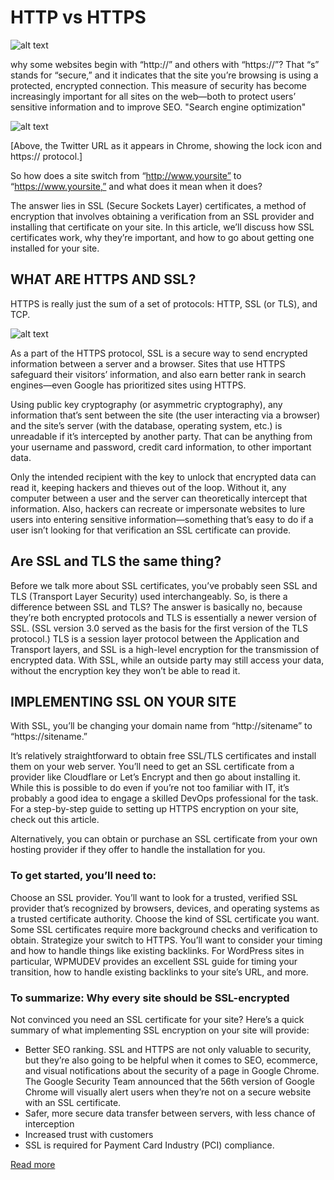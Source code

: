 # HTTP vs HTTPS

![alt text](https://content-static.upwork.com/blog/uploads/sites/3/2017/06/18231344/What-are-SSL-Certificates-feature.jpg)



why some websites begin with “http://” and others with “https://”? That “s” stands for “secure,” and it indicates that the site you’re browsing is using a protected, encrypted connection. This measure of security has become increasingly important for all sites on the web—both to protect users’ sensitive information and to improve SEO.
"Search engine optimization"

![alt text](https://content-static.upwork.com/blog/uploads/sites/3/2017/06/19063529/Screen-Shot-2017-06-14-at-11.59.26-AM.png)


[Above, the Twitter URL as it appears in Chrome, showing the lock icon and https:// protocol.]

So how does a site switch from “http://www.yoursite” to “https://www.yoursite,” and what does it mean when it does?

The answer lies in SSL (Secure Sockets Layer) certificates, a method of encryption that involves obtaining a verification from an SSL provider and installing that certificate on your site. In this article, we’ll discuss how SSL certificates work, why they’re important, and how to go about getting one installed for your site.


## WHAT ARE HTTPS AND SSL?

HTTPS is really just the sum of a set of protocols: HTTP, SSL (or TLS), and TCP.

![alt text](https://content-static.upwork.com/blog/uploads/sites/3/2016/11/03131855/HTTPS-as-a-Bundle-of-Protocols.png)

As a part of the HTTPS protocol, SSL is a secure way to send encrypted information between a server and a browser. Sites that use HTTPS safeguard their visitors’ information, and also earn better rank in search engines—even Google has prioritized sites using HTTPS.

Using public key cryptography (or asymmetric cryptography), any information that’s sent between the site (the user interacting via a browser) and the site’s server (with the database, operating system, etc.) is unreadable if it’s intercepted by another party. That can be anything from your username and password, credit card information, to other important data.

Only the intended recipient with the key to unlock that encrypted data can read it, keeping hackers and thieves out of the loop. Without it, any computer between a user and the server can theoretically intercept that information. Also, hackers can recreate or impersonate websites to lure users into entering sensitive information—something that’s easy to do if a user isn’t looking for that verification an SSL certificate can provide.

## Are SSL and TLS the same thing?

Before we talk more about SSL certificates, you’ve probably seen SSL and TLS (Transport Layer Security) used interchangeably. So, is there a difference between SSL and TLS? The answer is basically no, because they’re both encrypted protocols and TLS is essentially a newer version of SSL. (SSL version 3.0 served as the basis for the first version of the TLS protocol.) TLS is a session layer protocol between the Application and Transport layers, and SSL is a high-level encryption for the transmission of encrypted data. With SSL, while an outside party may still access your data, without the encryption key they won’t be able to read it.

## IMPLEMENTING SSL ON YOUR SITE
With SSL, you’ll be changing your domain name from “http://sitename” to “https://sitename.”

It’s relatively straightforward to obtain free SSL/TLS certificates and install them on your web server. You’ll need to get an SSL certificate from a provider like Cloudflare or Let’s Encrypt and then go about installing it. While this is possible to do even if you’re not too familiar with IT, it’s probably a good idea to engage a skilled DevOps professional for the task. For a step-by-step guide to setting up HTTPS encryption on your site, check out this article.

Alternatively, you can obtain or purchase an SSL certificate from your own hosting provider if they offer to handle the installation for you.

### To get started, you’ll need to:

Choose an SSL provider. You’ll want to look for a trusted, verified SSL provider that’s recognized by browsers, devices, and operating systems as a trusted certificate authority.
Choose the kind of SSL certificate you want. Some SSL certificates require more background checks and verification to obtain.
Strategize your switch to HTTPS. You’ll want to consider your timing and how to handle things like existing backlinks. For WordPress sites in particular, WPMUDEV provides an excellent SSL guide for timing your transition, how to handle existing backlinks to your site’s URL, and more.
### To summarize: Why every site should be SSL-encrypted
Not convinced you need an SSL certificate for your site? Here’s a quick summary of what implementing SSL encryption on your site will provide:

* Better SEO ranking. SSL and HTTPS are not only valuable to security, but they’re also going to be helpful when it comes to SEO, ecommerce, and visual notifications about the security of a page in Google Chrome. The Google Security Team announced that the 56th version of Google Chrome will visually alert users when they’re not on a secure website with an SSL certificate.
* Safer, more secure data transfer between servers, with less chance of interception
* Increased trust with customers
* SSL is required for Payment Card Industry (PCI) compliance.

[Read more](https://medium.com/@nileshsingh/everything-about-creating-an-https-server-using-node-js-2fc5c48a8d4e)
